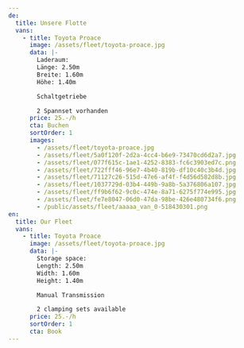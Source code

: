 ```yaml
---
de:
  title: Unsere Flotte
  vans:
    - title: Toyota Proace
      image: /assets/fleet/toyota-proace.jpg
      data: |-
        Laderaum:
        Länge: 2.50m
        Breite: 1.60m
        Höhe: 1.40m

        Schaltgetriebe

        2 Spannset vorhanden
      price: 25.-/h
      cta: Buchen
      sortOrder: 1
      images:
        - /assets/fleet/toyota-proace.jpg
        - /assets/fleet/5a0f120f-2d2a-4cc4-b6e9-73470cd6d2a7.jpg
        - /assets/fleet/077f615c-1ae1-4252-8383-fc6c3903ed7c.png
        - /assets/fleet/722fff46-96e7-4b40-819b-df10c40c3b4d.jpg
        - /assets/fleet/71127c26-515d-47e6-af4f-f4d56d582d8b.jpg
        - /assets/fleet/1037729d-03b4-449b-9a8b-5a376806a107.jpg
        - /assets/fleet/ff9b6f62-9c0c-474e-8a71-6275f774e995.jpg
        - /assets/fleet/fe7e8047-06d0-47da-98be-426e480734f6.png
        - /public/assets/fleet/aaaaa_van_0-518430301.png
en:
  title: Our Fleet
  vans:
    - title: Toyota Proace
      image: /assets/fleet/toyota-proace.jpg
      data: |-
        Storage space:
        Length: 2.50m
        Width: 1.60m
        Height: 1.40m

        Manual Transmission

        2 clamping sets available
      price: 25.-/h
      sortOrder: 1
      cta: Book
---
```

